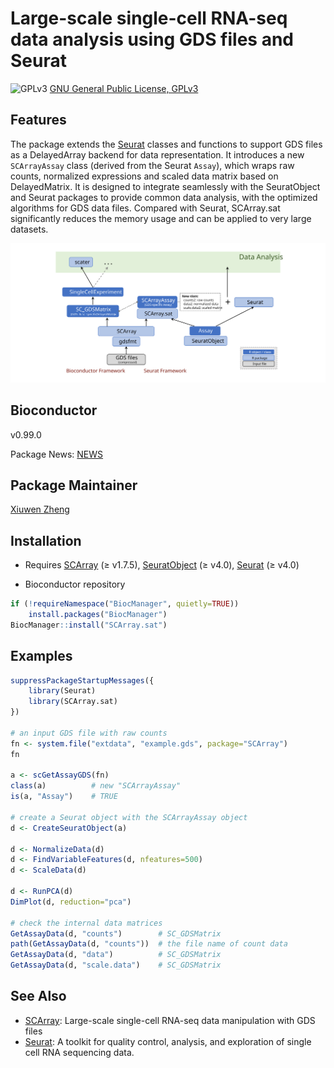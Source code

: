 Large-scale single-cell RNA-seq data analysis using GDS files and Seurat
====

![GPLv3](http://www.gnu.org/graphics/gplv3-88x31.png)
[GNU General Public License, GPLv3](http://www.gnu.org/copyleft/gpl.html)


## Features

The package extends the [Seurat](https://cran.r-project.org/web/packages/Seurat/index.html) classes and functions to support GDS files as a DelayedArray backend for data representation. It introduces a new `SCArrayAssay` class (derived from the Seurat `Assay`), which wraps raw counts, normalized expressions and scaled data matrix based on DelayedMatrix. It is designed to integrate seamlessly with the SeuratObject and Seurat packages to provide common data analysis, with the optimized algorithms for GDS data files. Compared with Seurat, SCArray.sat significantly reduces the memory usage and can be applied to very large datasets.

![**Figure 1**: Overview of the SCArray framework.](vignettes/scarray_sat.svg)


## Bioconductor

v0.99.0

Package News: [NEWS](./NEWS)


## Package Maintainer

[Xiuwen Zheng](xiuwen.zheng@abbvie.com)


## Installation

* Requires [SCArray](http://www.bioconductor.org/packages/SCArray/) (≥ v1.7.5), [SeuratObject](https://cran.r-project.org/package=SeuratObject) (≥ v4.0), [Seurat](https://cran.r-project.org/package=Seurat) (≥ v4.0)

* Bioconductor repository
```R
if (!requireNamespace("BiocManager", quietly=TRUE))
    install.packages("BiocManager")
BiocManager::install("SCArray.sat")
```


## Examples

```R
suppressPackageStartupMessages({
    library(Seurat)
    library(SCArray.sat)
})

# an input GDS file with raw counts
fn <- system.file("extdata", "example.gds", package="SCArray")
fn

a <- scGetAssayGDS(fn)
class(a)          # new "SCArrayAssay"
is(a, "Assay")    # TRUE

# create a Seurat object with the SCArrayAssay object
d <- CreateSeuratObject(a)

d <- NormalizeData(d)
d <- FindVariableFeatures(d, nfeatures=500)
d <- ScaleData(d)

d <- RunPCA(d)
DimPlot(d, reduction="pca")

# check the internal data matrices
GetAssayData(d, "counts")        # SC_GDSMatrix
path(GetAssayData(d, "counts"))  # the file name of count data
GetAssayData(d, "data")          # SC_GDSMatrix
GetAssayData(d, "scale.data")    # SC_GDSMatrix
```


## See Also

* [SCArray](http://www.bioconductor.org/packages/SCArray): Large-scale single-cell RNA-seq data manipulation with GDS files
* [Seurat](https://cran.r-project.org/package=Seurat): A toolkit for quality control, analysis, and exploration of single cell RNA sequencing data.

